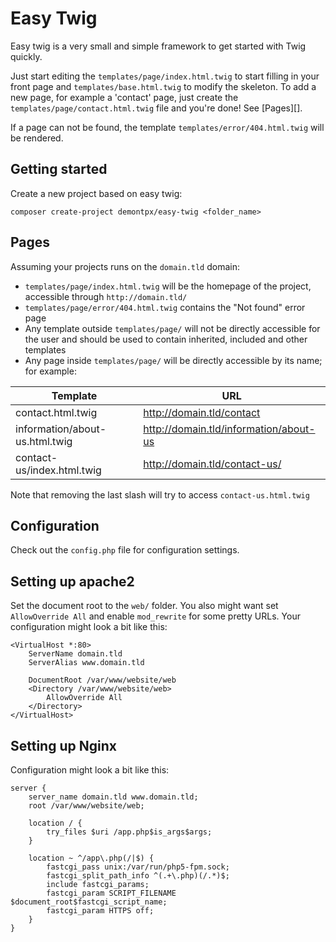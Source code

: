 Easy Twig
=========

Easy twig is a very small and simple framework to get started with Twig quickly.

Just start editing the `templates/page/index.html.twig` to start filling in your front page and `templates/base.html.twig` to modify the skeleton. To add a new page, for example a 'contact' page, just create the `templates/page/contact.html.twig` file and you're done! See [Pages][].

If a page can not be found, the template `templates/error/404.html.twig` will be rendered.

Getting started
---------------

Create a new project based on easy twig:

    composer create-project demontpx/easy-twig <folder_name>

Pages
-----

Assuming your projects runs on the `domain.tld` domain:

- `templates/page/index.html.twig` will be the homepage of the project, accessible through `http://domain.tld/`
- `templates/page/error/404.html.twig` contains the "Not found" error page
- Any template outside `templates/page/` will not be directly accessible for the user and should be used to contain inherited, included and other templates
- Any page inside `templates/page/` will be directly accessible by its name; for example:


| Template | URL |
|----------|-----|
| contact.html.twig | http://domain.tld/contact |
| information/about-us.html.twig | http://domain.tld/information/about-us |
| contact-us/index.html.twig | http://domain.tld/contact-us/ |

Note that removing the last slash will try to access `contact-us.html.twig`

Configuration
-------------

Check out the `config.php` file for configuration settings.

Setting up apache2
------------------

Set the document root to the `web/` folder. You also might want set `AllowOverride All` and enable `mod_rewrite` for some pretty URLs. Your configuration might look a bit like this:

```ApacheConf
<VirtualHost *:80>
    ServerName domain.tld
    ServerAlias www.domain.tld

    DocumentRoot /var/www/website/web
    <Directory /var/www/website/web>
        AllowOverride All
    </Directory>
</VirtualHost>
```

Setting up Nginx
----------------

Configuration might look a bit like this:

```Nginx
server {
    server_name domain.tld www.domain.tld;
    root /var/www/website/web;

    location / {
        try_files $uri /app.php$is_args$args;
    }

    location ~ ^/app\.php(/|$) {
        fastcgi_pass unix:/var/run/php5-fpm.sock;
        fastcgi_split_path_info ^(.+\.php)(/.*)$;
        include fastcgi_params;
        fastcgi_param SCRIPT_FILENAME $document_root$fastcgi_script_name;
        fastcgi_param HTTPS off;
    }
}
```
